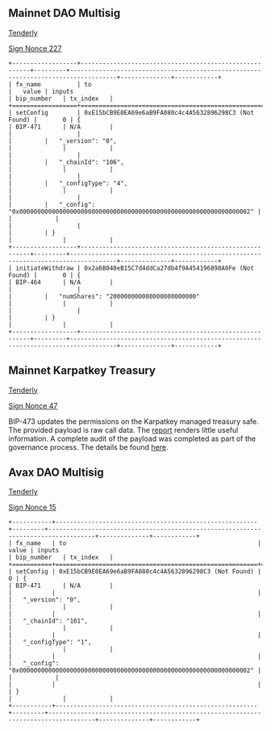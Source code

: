 
## Mainnet DAO Multisig
[Tenderly](https://dashboard.tenderly.co/public/safe/safe-apps/simulator/6e990637-103e-4de6-9e09-64f21e227c3f)

[Sign Nonce 227](https://app.safe.global/transactions/queue?safe=eth:0x10A19e7eE7d7F8a52822f6817de8ea18204F2e4f)
```
+------------------+--------------------------------------------------------+---------+-----------------------------------------------------------------------------------+--------------+------------+
| fx_name          | to                                                     |   value | inputs                                                                            | bip_number   | tx_index   |
+==================+========================================================+=========+===================================================================================+==============+============+
| setConfig        | 0xE15bCB9E0EA69e6aB9FA080c4c4A5632896298C3 (Not Found) |       0 | {                                                                                 | BIP-471      | N/A        |
|                  |                                                        |         |   "_version": "0",                                                                |              |            |
|                  |                                                        |         |   "_chainId": "106",                                                              |              |            |
|                  |                                                        |         |   "_configType": "4",                                                             |              |            |
|                  |                                                        |         |   "_config": "0x0000000000000000000000000000000000000000000000000000000000000002" |              |            |
|                  |                                                        |         | }                                                                                 |              |            |
+------------------+--------------------------------------------------------+---------+-----------------------------------------------------------------------------------+--------------+------------+
| initiateWithdraw | 0x2a6B048eB15C7d4ddCa27db4f9A454196898A0Fe (Not Found) |       0 | {                                                                                 | BIP-464      | N/A        |
|                  |                                                        |         |   "numShares": "200000000000000000000000"                                         |              |            |
|                  |                                                        |         | }                                                                                 |              |            |
+------------------+--------------------------------------------------------+---------+-----------------------------------------------------------------------------------+--------------+------------+
```

## Mainnet Karpatkey Treasury
[Tenderly](https://dashboard.tenderly.co/public/safe/safe-apps/simulator/6b4911d7-1c80-4ac7-b154-fcfe5d492414)

[Sign Nonce 47](https://app.safe.global/transactions/queue?safe=eth:0x0EFcCBb9E2C09Ea29551879bd9Da32362b32fc89)

BIP-473 updates the permissions on the Karpatkey managed treasury safe.  The provided payload is raw call data.  The [report](1-0x0efccbb9e2c09ea29551879bd9da32362b32fc89.report.txt) renders little useful information.
A complete audit of the payload was completed as part of the governance process.  The details be found [here](https://forum.balancer.fi/t/bip-473-permissions-preset-update-request-2-revised-version-of-bip-442/5281/3?u=tritium).


## Avax DAO Multisig
[Tenderly](https://dashboard.tenderly.co/public/safe/safe-apps/simulator/c5511348-8b45-40dc-a667-1ab7a4ce03d0)

[Sign Nonce 15](https://app.safe.global/transactions/queue?safe=avax:0x17b11FF13e2d7bAb2648182dFD1f1cfa0E4C7cf3)

```
+-----------+--------------------------------------------------------+---------+-----------------------------------------------------------------------------------+--------------+------------+
| fx_name   | to                                                     |   value | inputs                                                                            | bip_number   | tx_index   |
+===========+========================================================+=========+===================================================================================+==============+============+
| setConfig | 0xE15bCB9E0EA69e6aB9FA080c4c4A5632896298C3 (Not Found) |       0 | {                                                                                 | BIP-471      | N/A        |
|           |                                                        |         |   "_version": "0",                                                                |              |            |
|           |                                                        |         |   "_chainId": "101",                                                              |              |            |
|           |                                                        |         |   "_configType": "1",                                                             |              |            |
|           |                                                        |         |   "_config": "0x0000000000000000000000000000000000000000000000000000000000000002" |              |            |
|           |                                                        |         | }                                                                                 |              |            |
+-----------+--------------------------------------------------------+---------+-----------------------------------------------------------------------------------+--------------+------------+
```
